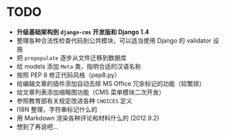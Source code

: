 # TODO

* **升级基础架构到 ``django-cms`` 开发版和 Django 1.4**
* 整理各种合法性检查代码到公共模块，可以适当使用 Django 的 validator 设施
* 把 ``prepopulate`` 逐步从文件迁移到数据库
* 给 models 添加 ``Meta`` 类，指明合适的汉语名称
* 按照 PEP 8 修正代码风格（pep8.py）
* 给编辑文章的插件添加自动去除 MS Office 冗余标记的功能（较繁琐）
* 给文章列表添加缩略图功能（CMS 菜单模块二次开发）
* 参照教育部有关规定改进各种 ``CHOICES`` 定义
* I18N 整理，字符串标记什么的
* 用 Markdown 渲染各种评论和材料什么的 (2012.9.2)
* 想到了再说吧...


<!-- vim:set ai et ts=4 sw=4 sts=4 ff=unix fenc=utf-8 syn=markdown: -->
